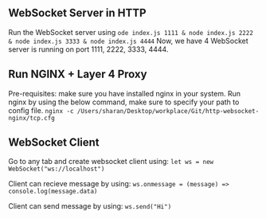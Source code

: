 ## WebSocket Server in HTTP

Run the WebSocket server using `ode index.js 1111 & node index.js 2222 & node index.js 3333 & node index.js 4444`
Now, we have 4 WebSocket server is running on port 1111, 2222, 3333, 4444.

## Run NGINX + Layer 4 Proxy

Pre-requisites: make sure you have installed nginx in your system.
Run nginx by using the below command, make sure to specify your path to config file.
`nginx -c /Users/sharan/Desktop/workplace/Git/http-websocket-nginx/tcp.cfg`

## WebSocket Client

Go to any tab and create websocket client using:
`let ws = new WebSocket("ws://localhost")`

Client can recieve message by using:
`ws.onmessage = (message) => console.log(message.data)`

Client can send message by using:
`ws.send("Hi")`
